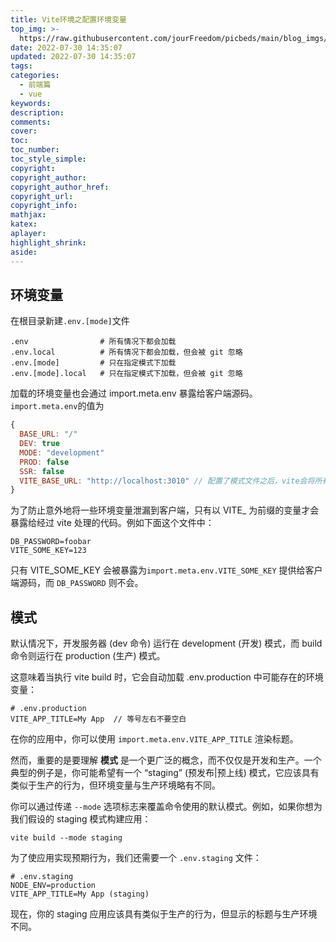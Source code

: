 ```yaml
---
title: Vite环境之配置环境变量
top_img: >-
  https://raw.githubusercontent.com/jourFreedom/picbeds/main/blog_imgs/8ea16b280878493e8b07cd4f33c4b465_9b9b8903ca754025ae8507dbb805525a_thumb.jpg
date: 2022-07-30 14:35:07
updated: 2022-07-30 14:35:07
tags:
categories:
  - 前端篇
  - vue
keywords:
description:
comments:
cover:
toc:
toc_number:
toc_style_simple:
copyright:
copyright_author:
copyright_author_href:
copyright_url:
copyright_info:
mathjax:
katex:
aplayer:
highlight_shrink:
aside:
---
```


## 环境变量

在根目录新建`.env.[mode]`文件

```env
.env                # 所有情况下都会加载
.env.local          # 所有情况下都会加载，但会被 git 忽略
.env.[mode]         # 只在指定模式下加载
.env.[mode].local   # 只在指定模式下加载，但会被 git 忽略
```

加载的环境变量也会通过 import.meta.env 暴露给客户端源码。
`import.meta.env`的值为

```javascript
{
  BASE_URL: "/"
  DEV: true
  MODE: "development"
  PROD: false
  SSR: false
  VITE_BASE_URL: "http://localhost:3010" // 配置了模式文件之后，vite会将所有有效变量添加到env中
}
```

为了防止意外地将一些环境变量泄漏到客户端，只有以 VITE_ 为前缀的变量才会暴露给经过 vite 处理的代码。例如下面这个文件中：

```env
DB_PASSWORD=foobar
VITE_SOME_KEY=123
```

只有 VITE_SOME_KEY 会被暴露为`import.meta.env.VITE_SOME_KEY` 提供给客户端源码，而 `DB_PASSWORD` 则不会。

## 模式

默认情况下，开发服务器 (dev 命令) 运行在 development (开发) 模式，而 build 命令则运行在 production (生产) 模式。

这意味着当执行 vite build 时，它会自动加载 .env.production 中可能存在的环境变量：

```env
# .env.production
VITE_APP_TITLE=My App  // 等号左右不要空白
```

在你的应用中，你可以使用 `import.meta.env.VITE_APP_TITLE` 渲染标题。

然而，重要的是要理解 **模式** 是一个更广泛的概念，而不仅仅是开发和生产。一个典型的例子是，你可能希望有一个 “staging” (预发布|预上线) 模式，它应该具有类似于生产的行为，但环境变量与生产环境略有不同。

你可以通过传递 `--mode` 选项标志来覆盖命令使用的默认模式。例如，如果你想为我们假设的 staging 模式构建应用：

```env
vite build --mode staging
```

为了使应用实现预期行为，我们还需要一个 `.env.staging` 文件：

```env
# .env.staging
NODE_ENV=production
VITE_APP_TITLE=My App (staging)
```

现在，你的 staging 应用应该具有类似于生产的行为，但显示的标题与生产环境不同。
